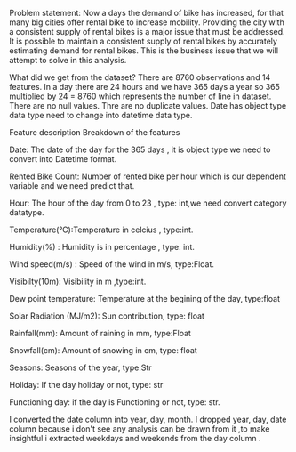 Problem statement:
Now a days the demand of bike has increased, for that many big cities offer rental bike to increase mobility.
Providing the city with a consistent supply of rental bikes is a major issue that must be addressed. It is possible to maintain a consistent supply of rental bikes by accurately estimating demand for rental bikes.
This is the business issue that we will attempt to solve in this analysis.

What did we get from the dataset?
There are 8760 observations and 14 features.
In a day there are 24 hours and we have 365 days a year so 365 multiplied by 24 = 8760 which represents the number of line in dataset.
There are no null values.
Thre are no duplicate values.
Date has object type data type need to change into datetime data type.


Feature description
Breakdown of the features

Date: The date of the day for the 365 days , it is object type we need to convert into Datetime format.

Rented Bike Count: Number of rented bike per hour which is our dependent variable and we need predict that.

Hour: The hour of the day from 0 to 23 , type: int,we need convert category datatype.

Temperature(°C):Temperature in celcius , type:int.

Humidity(%) : Humidity is in percentage , type: int.

Wind speed(m/s) : Speed of the wind in m/s, type:Float.

Visibilty(10m): Visibility in m ,type:int.

Dew point temperature: Temperature at the begining of the day, type:float

Solar Radiation (MJ/m2): Sun contribution, type: float

Rainfall(mm): Amount of raining in mm, type:Float

Snowfall(cm): Amount of snowing in cm, type: float

Seasons: Seasons of the year, type:Str

Holiday: If the day holiday or not, type: str

Functioning day: if the day is Functioning or not, type: str.


I converted the date column into year, day, month.
I dropped year, day, date column because i don't see any analysis can be drawn from it ,to make insightful i extracted weekdays and weekends from the day column .
